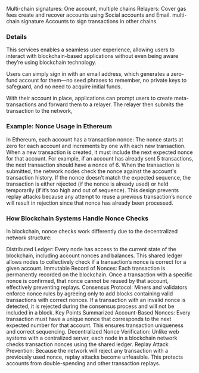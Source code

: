 Multi-chain signatures: One account, multiple chains
Relayers: Cover gas fees
create and recover accounts using Social accounts and Email.
multi-chain signature 
Accounts to sign transactions in other chains.

### Details 

This  services enables a seamless user experience, allowing users to interact with blockchain-based applications without even being aware they’re using blockchain technology.

Users can simply sign in with an email address, which generates a zero-fund account for them—no seed phrases to remember, no private keys to safeguard, and no need to acquire initial funds.

With their account in place, applications can prompt users to create meta-transactions and forward them to a relayer. The relayer then submits the transaction to the network,


### Example: Nonce Usage in Ethereum
In Ethereum, each account has a transaction nonce:
The nonce starts at zero for each account and increments by one with each new transaction. When a new transaction is created, it must include the next expected nonce for that account. For example, if an account has already sent 5 transactions, the next transaction should have a nonce of 6. When the transaction is submitted, the network nodes check the nonce against the account's transaction history. If the nonce doesn’t match the expected sequence, the transaction is either rejected (if the nonce is already used) or held temporarily (if it’s too high and out of sequence). This design prevents replay attacks because any attempt to reuse a previous transaction’s nonce will result in rejection since that nonce has already been processed.


### How Blockchain Systems Handle Nonce Checks
In blockchain, nonce checks work differently due to the decentralized network structure:

Distributed Ledger: Every node has access to the current state of the blockchain, including account nonces and balances. This shared ledger allows nodes to collectively check if a transaction’s nonce is correct for a given account.
Immutable Record of Nonces: Each transaction is permanently recorded on the blockchain. Once a transaction with a specific nonce is confirmed, that nonce cannot be reused by that account, effectively preventing replays.
Consensus Protocol: Miners and validators enforce nonce rules by agreeing only to add blocks containing valid transactions with correct nonces. If a transaction with an invalid nonce is detected, it is rejected during the consensus process and will not be included in a block.
Key Points Summarized
Account-Based Nonces: Every transaction must have a unique nonce that corresponds to the next expected number for that account. This ensures transaction uniqueness and correct sequencing.
Decentralized Nonce Verification: Unlike web systems with a centralized server, each node in a blockchain network checks transaction nonces using the shared ledger.
Replay Attack Prevention: Because the network will reject any transaction with a previously used nonce, replay attacks become unfeasible. This protects accounts from double-spending and other transaction replays.